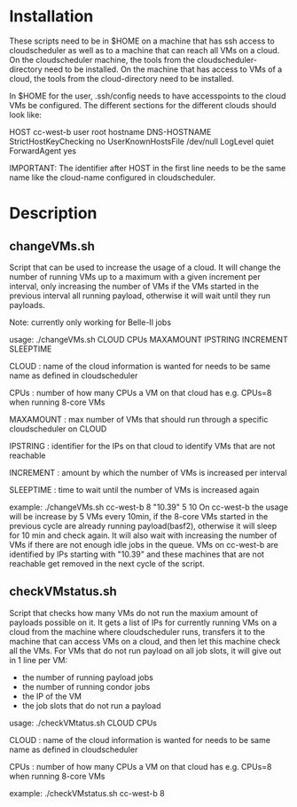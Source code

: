 # Installation

These scripts need to be in $HOME on a machine that has ssh access to cloudscheduler as well as to a machine that can reach all VMs on a cloud.
On the cloudscheduler machine, the tools from the cloudscheduler-directory need to be installed.
On the machine that has access to VMs of a cloud, the tools from the cloud-directory need to be installed.

In $HOME for the user, .ssh/config needs to have accesspoints to the cloud VMs be configured.
The different sections for the different clouds	should look like:

HOST cc-west-b
  user root
  hostname DNS-HOSTNAME                      
  StrictHostKeyChecking no
  UserKnownHostsFile /dev/null
  LogLevel quiet
  ForwardAgent yes

IMPORTANT: The identifier after	HOST in	the first line needs to	be the same name like the cloud-name configured	in cloudscheduler.
         

# Description

## changeVMs.sh

Script that can be used to increase the usage of a cloud. 
It will change the number of running VMs up to a maximum with a given increment per interval, only increasing the number of VMs if the VMs started in the previous interval all running payload, otherwise it will wait until they run payloads.

Note: currently only working for Belle-II jobs


usage: ./changeVMs.sh CLOUD  CPUs MAXAMOUNT IPSTRING INCREMENT SLEEPTIME

                                                        
CLOUD : name of the cloud information is wanted for
        needs to be same name as defined in cloudscheduler

CPUs : number of how many CPUs a VM on that cloud has
       e.g. CPUs=8 when running 8-core VMs
       
MAXAMOUNT : max number of VMs that should run through a specific cloudscheduler on CLOUD

IPSTRING : identifier for the IPs on that cloud to identify VMs that are not reachable

INCREMENT : amount by which the number of VMs is increased per interval

SLEEPTIME : time to wait until the number of VMs is increased again


example: ./changeVMs.sh cc-west-b 8 "10.39" 5 10
         On cc-west-b the usage will be increase by 5 VMs every 10min, if the 8-core VMs started in the previous cycle are already running payload(basf2), 
         otherwise it will sleep for 10 min and check again. It will also wait with increasing the number of VMs if there are not enough idle jobs in the queue. 
         VMs on cc-west-b are identified by IPs starting with "10.39" and these machines that are not reachable get removed in the next cycle of the script.

          
          

## checkVMstatus.sh

Script that checks how many VMs do not run the maxium amount of payloads possible on it. 
It gets a list of IPs for currently running VMs on a cloud from the machine where cloudscheduler runs, transfers it to the machine that can access VMs on a cloud, and then let this machine check all the VMs.
For VMs that do not run payload on all job slots, it will give out in 1 line per VM:
- the number of running payload jobs
- the number of running condor jobs
- the IP of the VM
- the job slots that do not run a payload

usage: ./checkVMtatus.sh CLOUD CPUs

CLOUD : name of the cloud information is wanted for
        needs to be same name as defined in cloudscheduler
        
CPUs : number of how many CPUs a VM on that cloud has
       e.g. CPUs=8 when running 8-core VMs

example: ./checkVMstatus.sh cc-west-b 8

